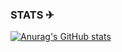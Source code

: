 ### STATS ✈
[![Anurag's GitHub stats](https://github-readme-stats.vercel.app/api?username=moJobSrc)](https://github.com/anuraghazra/github-readme-stats)
<!--
**moJobSrc/moJobSrc** is a ✨ _special_ ✨ repository because its `README.md` (this file) appears on your GitHub profile.

Here are some ideas to get you started:

- 🔭 I’m currently working on ...
- 🌱 I’m currently learning ...
- 👯 I’m looking to collaborate on ...
- 🤔 I’m looking for help with ...
- 💬 Ask me about ...
- 📫 How to reach me: ...
- 😄 Pronouns: ...
- ⚡ Fun fact: ...
-->
